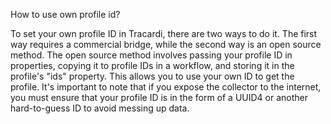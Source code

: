 How to use own profile id?

To set your own profile ID in Tracardi, there are two ways to do it. The first way requires a commercial bridge, while
the second way is an open source method. The open source method involves passing your profile ID in properties, copying
it to profile IDs in a workflow, and storing it in the profile's "ids" property. This allows you to use your own ID to
get the profile. It's important to note that if you expose the collector to the internet, you must ensure that your
profile ID is in the form of a UUID4 or another hard-to-guess ID to avoid messing up data.